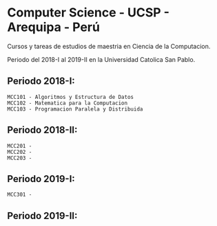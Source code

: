 # Computer Science - UCSP - Arequipa - Perú

Cursos y tareas de estudios de maestria en Ciencia de la Computacion.

Periodo del 2018-I al 2019-II en la Universidad Catolica San Pablo.

## Periodo 2018-I:

    MCC101 - Algoritmos y Estructura de Datos
    MCC102 - Matematica para la Computacion
    MCC103 - Programacion Paralela y Distribuida

## Periodo 2018-II:

    MCC201 - 
    MCC202 - 
    MCC203 - 

## Periodo 2019-I:

    MCC301 - 

## Periodo 2019-II:

    

